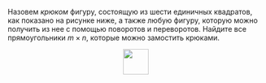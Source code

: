 Назовем <i>крюком</i> фигуру, состоящую из шести единичных квадратов, как показано на рисунке ниже, а также любую фигуру, которую можно получить из нее с помощью поворотов и переворотов. Найдите все прямоугольники $m\times n$, которые можно замостить крюками. 
<p align="center"><img src="https://matol.nomomon.repl.co/http:&&matol.kz&images&10&imo2004_3.png" height="50"></p>